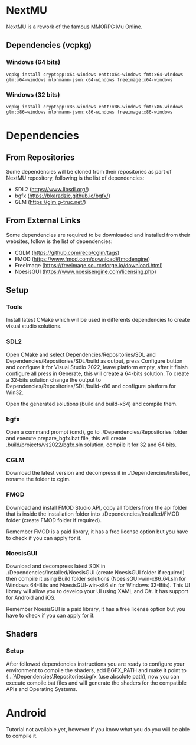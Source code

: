 # NextMU
NextMU is a rework of the famous MMORPG Mu Online.

## Dependencies (vcpkg)
### Windows (64 bits)
```
vcpkg install cryptopp:x64-windows entt:x64-windows fmt:x64-windows glm:x64-windows nlohmann-json:x64-windows freeimage:x64-windows
```

### Windows (32 bits)
```
vcpkg install cryptopp:x86-windows entt:x86-windows fmt:x86-windows glm:x86-windows nlohmann-json:x86-windows freeimage:x86-windows
```

# Dependencies
## From Repositories
Some dependencies will be cloned from their repositories as part of NextMU repository, following is the list of dependencies:
 - SDL2 (https://www.libsdl.org/)
 - bgfx (https://bkaradzic.github.io/bgfx/)
 - GLM (https://glm.g-truc.net/)
 
## From External Links
Some dependencies are required to be downloaded and installed from their websites, follow is the list of dependencies:
 - CGLM (https://github.com/recp/cglm/tags)
 - FMOD (https://www.fmod.com/download#fmodengine)
 - FreeImage (https://freeimage.sourceforge.io/download.html)
 - NoesisGUI (https://www.noesisengine.com/licensing.php)
 
## Setup
### Tools
Install latest CMake which will be used in differents dependencies to create visual studio solutions.

### SDL2
Open CMake and select Dependencies/Repositories/SDL and Dependencies/Repositories/SDL/build as output, press Configure button and configure it for Visual Studio 2022, leave platform empty, after it finish configure all press in Generate, this will create a 64-bits solution. To create a 32-bits solution change the output to Dependencies/Repositories/SDL/build-x86 and configure platform for Win32.

Open the generated solutions (build and build-x64) and compile them.

### bgfx
Open a command prompt (cmd), go to ./Dependencies/Repositories folder and execute prepare_bgfx.bat file, this will create .build/projects/vs2022/bgfx.sln solution, compile it for 32 and 64 bits.

### CGLM
Download the latest version and decompress it in ./Dependencies/Installed, rename the folder to cglm.

### FMOD
Download and install FMOD Studio API, copy all folders from the api folder that is inside the installation folder into ./Dependencies/Installed/FMOD folder (create FMOD folder if required).

Remember FMOD is a paid library, it has a free license option but you have to check if you can apply for it.

### NoesisGUI
Download and decompress latest SDK in ./Dependencies/Installed/NoesisGUI (create NoesisGUI folder if required) then compile it using Build folder solutions (NoesisGUI-win-x86_64.sln for Windows 64-Bits and NoesisGUI-win-x86.sln for Windows 32-Bits). This UI library will allow you to develop your UI using XAML and C#. It has support for Android and iOS.

Remember NoesisGUI is a paid library, it has a free license option but you have to check if you can apply for it.

## Shaders
### Setup
After followed dependencies instructions you are ready to configure your environment to compile the shaders, add BGFX_PATH and make it point to {...}\Dependencies\Repositories\bgfx (use absolute path), now you can execute compile.bat files and will generate the shaders for the compatible APIs and Operating Systems.

# Android
Tutorial not available yet, however if you know what you do you will be able to compile it.